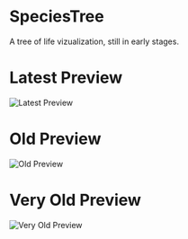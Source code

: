 SpeciesTree
===========

A tree of life vizualization, still in early stages.


Latest Preview
=================================================

![Latest Preview](https://raw.githubusercontent.com/harokb/SpeciesTree/master/newestpreview.png)





Old Preview
==============

![Old Preview](https://raw.githubusercontent.com/harokb/SpeciesTree/master/newpreview.png)



Very Old Preview
==============

![Very Old Preview](https://raw.githubusercontent.com/harokb/SpeciesTree/master/preview.png)
